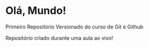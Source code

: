 # Olá, Mundo!
 Primeiro Repositório Versionado do curso de Git e Github

Repositório criado durante uma aula ao vivo!